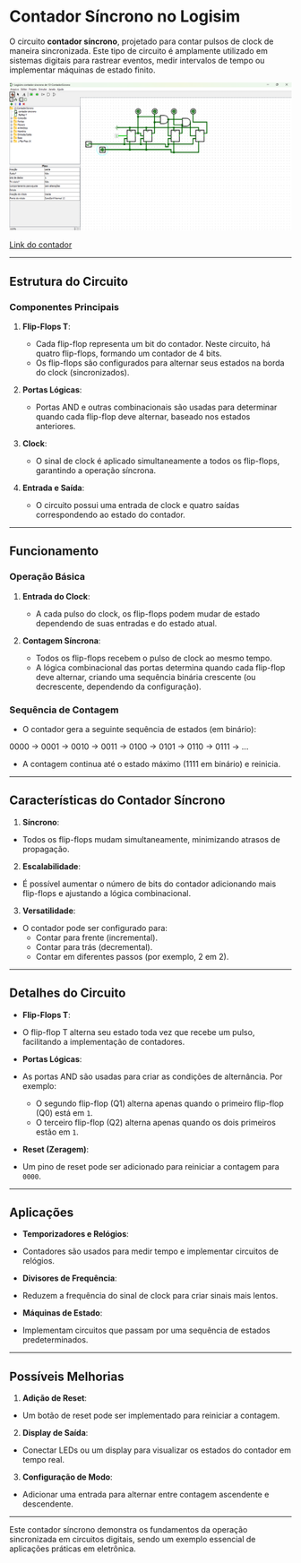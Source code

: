 # Contador Síncrono no Logisim

O circuito **contador síncrono**, projetado para contar pulsos de clock de maneira sincronizada. Este tipo de circuito é amplamente utilizado em sistemas digitais para rastrear eventos, medir intervalos de tempo ou implementar máquinas de estado finito.

![Contador sincrono](./Imagens/CONTADOR.png)

[Link do contador](./13-ContadorSicrono.circ)

---

## Estrutura do Circuito

### Componentes Principais

1. **Flip-Flops T**:
   - Cada flip-flop representa um bit do contador. Neste circuito, há quatro flip-flops, formando um contador de 4 bits.
   - Os flip-flops são configurados para alternar seus estados na borda do clock (sincronizados).

2. **Portas Lógicas**:
   - Portas AND e outras combinacionais são usadas para determinar quando cada flip-flop deve alternar, baseado nos estados anteriores.

3. **Clock**:
   - O sinal de clock é aplicado simultaneamente a todos os flip-flops, garantindo a operação síncrona.

4. **Entrada e Saída**:
   - O circuito possui uma entrada de clock e quatro saídas correspondendo ao estado do contador.

---

## Funcionamento

### Operação Básica

1. **Entrada do Clock**:
   - A cada pulso do clock, os flip-flops podem mudar de estado dependendo de suas entradas e do estado atual.

2. **Contagem Síncrona**:
   - Todos os flip-flops recebem o pulso de clock ao mesmo tempo.
   - A lógica combinacional das portas determina quando cada flip-flop deve alternar, criando uma sequência binária crescente (ou decrescente, dependendo da configuração).

### Sequência de Contagem

- O contador gera a seguinte sequência de  estados (em binário):

0000 → 0001 → 0010 → 0011 → 0100 → 0101 → 0110 → 0111 → ...

- A contagem continua até o estado máximo (1111 em binário) e reinicia.

---

## Características do Contador Síncrono

1. **Síncrono**:
 - Todos os flip-flops mudam simultaneamente, minimizando atrasos de propagação.

2. **Escalabilidade**:
 - É possível aumentar o número de bits do contador adicionando mais flip-flops e ajustando a lógica combinacional.

3. **Versatilidade**:
 - O contador pode ser configurado para:
   - Contar para frente (incremental).
   - Contar para trás (decremental).
   - Contar em diferentes passos (por exemplo, 2 em 2).

---

## Detalhes do Circuito

- **Flip-Flops T**:
- O flip-flop T alterna seu estado toda vez que recebe um pulso, facilitando a implementação de contadores.

- **Portas Lógicas**:
- As portas AND são usadas para criar as condições de alternância. Por exemplo:
  - O segundo flip-flop (Q1) alterna apenas quando o primeiro flip-flop (Q0) está em `1`.
  - O terceiro flip-flop (Q2) alterna apenas quando os dois primeiros estão em `1`.

- **Reset (Zeragem)**:
- Um pino de reset pode ser adicionado para reiniciar a contagem para `0000`.

---

## Aplicações

- **Temporizadores e Relógios**:
- Contadores são usados para medir tempo e implementar circuitos de relógios.

- **Divisores de Frequência**:
- Reduzem a frequência do sinal de clock para criar sinais mais lentos.

- **Máquinas de Estado**:
- Implementam circuitos que passam por uma sequência de estados predeterminados.

---

## Possíveis Melhorias

1. **Adição de Reset**:
 - Um botão de reset pode ser implementado para reiniciar a contagem.

2. **Display de Saída**:
 - Conectar LEDs ou um display para visualizar os estados do contador em tempo real.

3. **Configuração de Modo**:
 - Adicionar uma entrada para alternar entre contagem ascendente e descendente.

---

Este contador síncrono demonstra os fundamentos da operação sincronizada em circuitos digitais, sendo um exemplo essencial de aplicações práticas em eletrônica.

